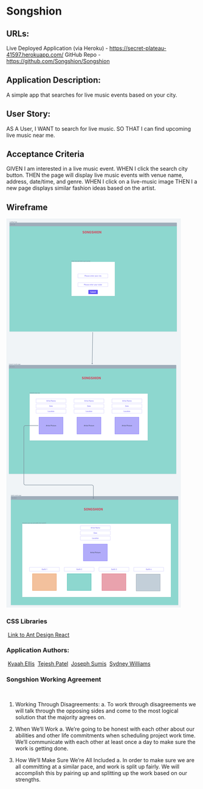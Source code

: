 # Songshion

## URLs:
Live Deployed Application (via Heroku) - https://secret-plateau-41597.herokuapp.com/
GitHub Repo - https://github.com/Songshion/Songshion


## Application Description:
A simple app that searches for live music events based on your city.

## User Story:
AS A User,
I WANT to search for live music.
SO THAT I can find upcoming live music near me.

## Acceptance Criteria
GIVEN I am interested in a live music event.
WHEN I click the search city button.
THEN the page will display live music events with venue name, address, date/time, and genre.
WHEN I click on a live-music image
THEN I a new page displays similar fashion ideas based on the artist.

## Wireframe
<img src="./images/songshionwireframe.png" alt="screencap of Songshion wireframe" />


### CSS Libraries 
​
[Link to Ant Design React](https://ant.design/docs/react/introduce)
​
​
### Application Authors:
​
[Kyaah Ellis](https://github.com/KyaahB)
​
[Tejesh Patel](https://github.com/tejeshpatel)
​
[Joseph Sumis](https://github.com/JSumis)
​
[Sydney Williams](https://github.com/sydneyw-cyber)
​
​
### Songshion Working Agreement
​
1. Working Through Disagreements:
   a. To work through disagreements we will talk through the opposing sides and come to the most logical solution that the majority agrees on.
  
2. When We’ll Work 
   a. We’re going to be honest with each other about our abilities and other life commitments when scheduling project work time. We’ll communicate with each other at least once a day to make sure the work is getting done.
​
3. How We’ll Make Sure We’re All Included 
   a. In order to make sure we are all committing at a similar pace, and work is split up fairly. We will accomplish this by pairing up and splitting up the work based on our strengths.
